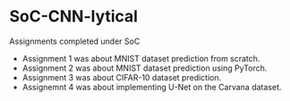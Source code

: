 # SoC-CNN-lytical
Assignments completed under SoC
- Assignment 1 was about MNIST dataset prediction from scratch.
- Assignment 2 was about MNIST dataset prediction using PyTorch.
- Assignment 3 was about CIFAR-10 dataset prediction.
- Assignemnt 4 was about implementing U-Net on the Carvana dataset.
